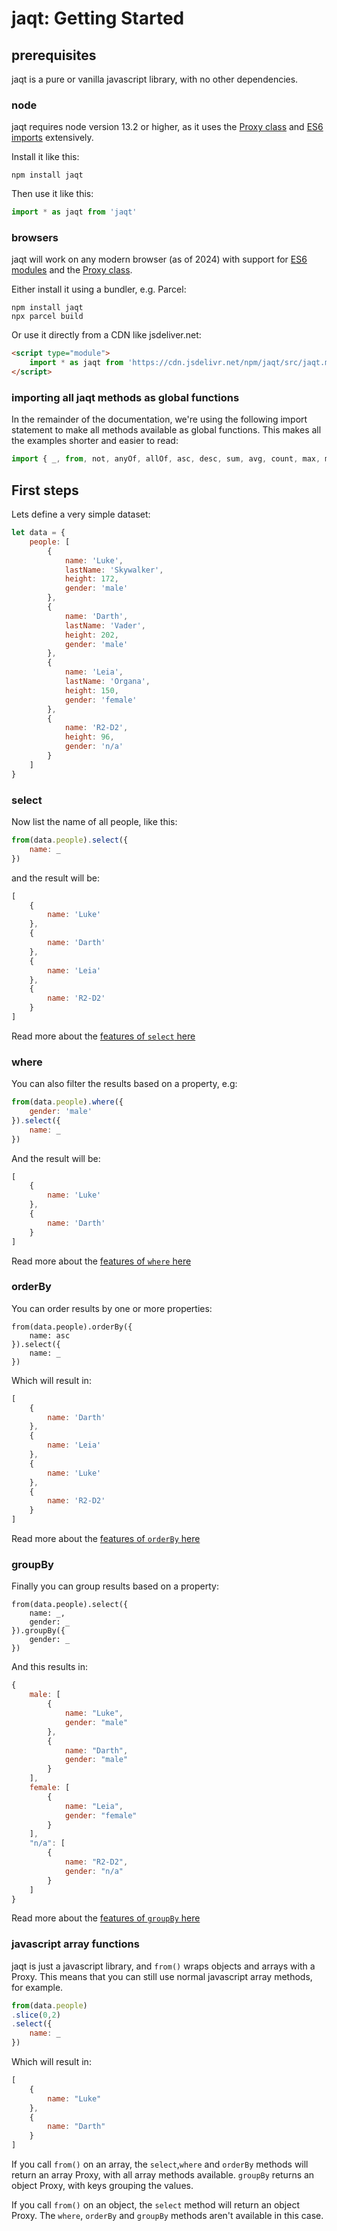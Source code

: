 # jaqt: Getting Started

## prerequisites

jaqt is a pure or vanilla javascript library, with no other dependencies.

### node

jaqt requires node version 13.2 or higher, as it uses the [Proxy class](https://developer.mozilla.org/en-US/docs/Web/JavaScript/Reference/Global_Objects/Proxy) and [ES6 imports](https://developer.mozilla.org/en-US/docs/Web/JavaScript/Reference/Statements/import) extensively.

Install it like this:

```shell
npm install jaqt
```

Then use it like this:

```javascript
import * as jaqt from 'jaqt'
```

### browsers

jaqt will work on any modern browser (as of 2024) with support for [ES6 modules](https://developer.mozilla.org/en-US/docs/Web/JavaScript/Reference/Statements/import) and the [Proxy class](https://developer.mozilla.org/en-US/docs/Web/JavaScript/Reference/Global_Objects/Proxy).

Either install it using a bundler, e.g. Parcel:

```shell
npm install jaqt
npx parcel build
```

Or use it directly from a CDN like jsdeliver.net:

```html
<script type="module">
	import * as jaqt from 'https://cdn.jsdelivr.net/npm/jaqt/src/jaqt.mjs'
</script>
```

### importing all jaqt methods as global functions

In the remainder of the documentation, we're using the following import statement to make all methods available as global functions. This makes all the examples shorter and easier to read:

```javascript
import { _, from, not, anyOf, allOf, asc, desc, sum, avg, count, max, min, one, many, first } from 'jaqt'
```

## First steps

Lets define a very simple dataset:

```javascript
let data = {
	people: [
		{
			name: 'Luke',
			lastName: 'Skywalker',
			height: 172,
			gender: 'male'
		},
		{
			name: 'Darth',
			lastName: 'Vader',
			height: 202,
			gender: 'male'
		},
		{
			name: 'Leia',
			lastName: 'Organa',
			height: 150,
			gender: 'female'
		},
		{
			name: 'R2-D2',
			height: 96,
			gender: 'n/a'
		}
	]
}
```

### select

Now list the name of all people, like this:

```javascript
from(data.people).select({
	name: _
})
```

and the result will be:

```javascript
[
	{
		name: 'Luke'
	},
	{
		name: 'Darth'
	},
	{
		name: 'Leia'
	},
	{
		name: 'R2-D2'
	}
]
````

Read more about the [features of `select` here](./select.md)

### where

You can also filter the results based on a property, e.g:

```javascript
from(data.people).where({
	gender: 'male'
}).select({
	name: _
})
````

And the result will be:

```javascript
[
	{
		name: 'Luke'
	},
	{
		name: 'Darth'
	}
]
```

Read more about the [features of `where` here](./where.md)

### orderBy

You can order results by one or more properties:

```
from(data.people).orderBy({
	name: asc
}).select({
	name: _
})
```

Which will result in:

```javascript
[
	{
		name: 'Darth'
	},
	{
		name: 'Leia'
	},
	{
		name: 'Luke'
	},
	{
		name: 'R2-D2'
	}
]
```

Read more about the [features of `orderBy` here](.orderBy.md)


### groupBy

Finally you can group results based on a property:

```
from(data.people).select({
	name: _,
	gender: _
}).groupBy({
	gender: _
})
```

And this results in:

```javascript
{
	male: [
		{
			name: "Luke",
			gender: "male"
		},
		{
			name: "Darth",
			gender: "male"
		}
	],
	female: [
		{
			name: "Leia",
			gender: "female"
		}
	],
	"n/a": [
		{
			name: "R2-D2",
			gender: "n/a"
		}
	]
}
```

Read more about the [features of `groupBy` here](./groupBy.md)

### javascript array functions

jaqt is just a javascript library, and `from()` wraps objects and arrays with a Proxy. This means that you can still use normal javascript array methods, for example.

```javascript
from(data.people)
.slice(0,2)
.select({
	name: _
})
```

Which will result in:

```javascript
[
	{
		name: "Luke"
	},
	{
		name: "Darth"
	}
]
```

If you call `from()` on an array, the `select`,`where` and `orderBy` methods will return an array Proxy, with all array methods available. `groupBy` returns an object Proxy, with keys grouping the values.

If you call `from()` on an object, the `select` method will return an object Proxy. The `where`, `orderBy` and `groupBy` methods aren't available in this case.

